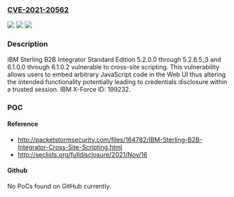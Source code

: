 ### [CVE-2021-20562](https://cve.mitre.org/cgi-bin/cvename.cgi?name=CVE-2021-20562)
![](https://img.shields.io/static/v1?label=Product&message=Sterling%20B2B%20Integrator&color=blue)
![](https://img.shields.io/static/v1?label=Version&message=n%2Fa&color=blue)
![](https://img.shields.io/static/v1?label=Vulnerability&message=Cross-Site%20Scripting&color=brighgreen)

### Description

IBM Sterling B2B Integrator Standard Edition 5.2.0.0 through 5.2.6.5_3 and 6.1.0.0 through 6.1.0.2 vulnerable to cross-site scripting. This vulnerability allows users to embed arbitrary JavaScript code in the Web UI thus altering the intended functionality potentially leading to credentials disclosure within a trusted session. IBM X-Force ID: 199232.

### POC

#### Reference
- http://packetstormsecurity.com/files/164782/IBM-Sterling-B2B-Integrator-Cross-Site-Scripting.html
- http://seclists.org/fulldisclosure/2021/Nov/16

#### Github
No PoCs found on GitHub currently.

